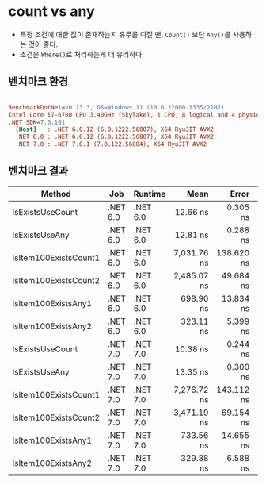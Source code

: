 # count vs any

- 특정 조건에 대한 값이 존재하는지 유무를 따질 땐, `Count()` 보단 `Any()`를 사용하는 것이 좋다.
- 조건은 `Where()`로 처리하는게 더 유리하다.

## 벤치마크 환경
``` ini

BenchmarkDotNet=v0.13.3, OS=Windows 11 (10.0.22000.1335/21H2)
Intel Core i7-6700 CPU 3.40GHz (Skylake), 1 CPU, 8 logical and 4 physical cores
.NET SDK=7.0.101
  [Host]   : .NET 6.0.12 (6.0.1222.56807), X64 RyuJIT AVX2
  .NET 6.0 : .NET 6.0.12 (6.0.1222.56807), X64 RyuJIT AVX2
  .NET 7.0 : .NET 7.0.1 (7.0.122.56804), X64 RyuJIT AVX2

```

## 벤치마크 결과
|                Method |      Job |  Runtime |        Mean |      Error |     StdDev |      Median |   Gen0 | Allocated |
|---------------------- |--------- |--------- |------------:|-----------:|-----------:|------------:|-------:|----------:|
|      IsExistsUseCount | .NET 6.0 | .NET 6.0 |    12.66 ns |   0.305 ns |   0.889 ns |    12.39 ns |      - |         - |
|        IsExistsUseAny | .NET 6.0 | .NET 6.0 |    12.81 ns |   0.288 ns |   0.413 ns |    12.78 ns |      - |         - |
| IsItem100ExistsCount1 | .NET 6.0 | .NET 6.0 | 7,031.76 ns | 138.620 ns | 198.804 ns | 7,025.99 ns | 0.0076 |      32 B |
| IsItem100ExistsCount2 | .NET 6.0 | .NET 6.0 | 2,485.07 ns |  49.684 ns |  72.826 ns | 2,463.69 ns | 0.0114 |      48 B |
|   IsItem100ExistsAny1 | .NET 6.0 | .NET 6.0 |   698.90 ns |  13.834 ns |  20.706 ns |   695.52 ns | 0.0076 |      32 B |
|   IsItem100ExistsAny2 | .NET 6.0 | .NET 6.0 |   323.11 ns |   5.399 ns |   6.428 ns |   324.02 ns | 0.0114 |      48 B |
|      IsExistsUseCount | .NET 7.0 | .NET 7.0 |    10.38 ns |   0.244 ns |   0.358 ns |    10.45 ns |      - |         - |
|        IsExistsUseAny | .NET 7.0 | .NET 7.0 |    13.35 ns |   0.300 ns |   0.613 ns |    13.25 ns |      - |         - |
| IsItem100ExistsCount1 | .NET 7.0 | .NET 7.0 | 7,276.72 ns | 143.112 ns | 218.547 ns | 7,234.79 ns | 0.0076 |      32 B |
| IsItem100ExistsCount2 | .NET 7.0 | .NET 7.0 | 3,471.19 ns |  69.154 ns |  67.918 ns | 3,484.87 ns | 0.0114 |      48 B |
|   IsItem100ExistsAny1 | .NET 7.0 | .NET 7.0 |   733.56 ns |  14.655 ns |  21.018 ns |   725.20 ns | 0.0076 |      32 B |
|   IsItem100ExistsAny2 | .NET 7.0 | .NET 7.0 |   329.38 ns |   6.588 ns |   7.586 ns |   331.38 ns | 0.0114 |      48 B |
